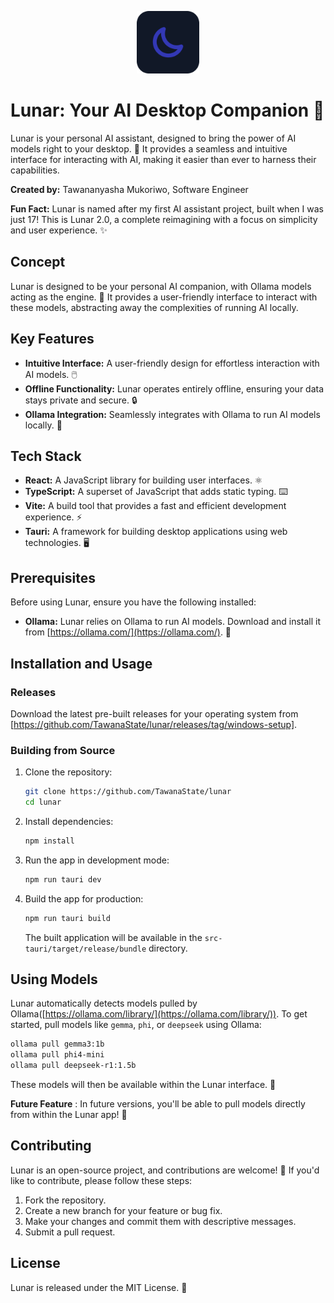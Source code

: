 <p align="center">
<img src="./app-icon.png" alt="Lunar Icon" style="width: 100px; height: 100px;"/>
</p>

# Lunar: Your AI Desktop Companion 🚀

Lunar is your personal AI assistant, designed to bring the power of AI models right to your desktop. 🤖 It provides a seamless and intuitive interface for interacting with AI, making it easier than ever to harness their capabilities.

**Created by:** Tawananyasha Mukoriwo, Software Engineer

**Fun Fact:** Lunar is named after my first AI assistant project, built when I was just 17! This is Lunar 2.0, a complete reimagining with a focus on simplicity and user experience. ✨

## Concept

Lunar is designed to be your personal AI companion, with Ollama models acting as the engine. 🧠 It provides a user-friendly interface to interact with these models, abstracting away the complexities of running AI locally.

## Key Features

* **Intuitive Interface:** A user-friendly design for effortless interaction with AI models. 🖱️
* **Offline Functionality:** Lunar operates entirely offline, ensuring your data stays private and secure. 🔒
* **Ollama Integration:** Seamlessly integrates with Ollama to run AI models locally. 🤝

## Tech Stack

* **React:** A JavaScript library for building user interfaces. ⚛️
* **TypeScript:** A superset of JavaScript that adds static typing. ⌨️
* **Vite:** A build tool that provides a fast and efficient development experience. ⚡
* **Tauri:** A framework for building desktop applications using web technologies. 🖥️

## Prerequisites

Before using Lunar, ensure you have the following installed:

* **Ollama:** Lunar relies on Ollama to run AI models. Download and install it from [https://ollama.com/](https://ollama.com/). 🐳

## Installation and Usage

### Releases

Download the latest pre-built releases for your operating system from [https://github.com/TawanaState/lunar/releases/tag/windows-setup].

### Building from Source

1. Clone the repository:

    ```bash
    git clone https://github.com/TawanaState/lunar
    cd lunar
    ```

2. Install dependencies:

    ```bash
    npm install
    ```

3. Run the app in development mode:

    ```bash
    npm run tauri dev
    ```

4. Build the app for production:

    ```bash
    npm run tauri build
    ```

    The built application will be available in the `src-tauri/target/release/bundle` directory.

## Using Models

Lunar automatically detects models pulled by Ollama([https://ollama.com/library/](https://ollama.com/library/)). To get started, pull models like `gemma`, `phi`, or `deepseek` using Ollama:

```bash
ollama pull gemma3:1b
ollama pull phi4-mini
ollama pull deepseek-r1:1.5b
```

These models will then be available within the Lunar interface. 🚀

**Future Feature** : In future versions, you'll be able to pull models directly from within the Lunar app! 🤩

## Contributing

Lunar is an open-source project, and contributions are welcome! 🎉 If you'd like to contribute, please follow these steps:

1. Fork the repository.
2. Create a new branch for your feature or bug fix.
3. Make your changes and commit them with descriptive messages.
4. Submit a pull request.

## License

Lunar is released under the MIT License. 📜
